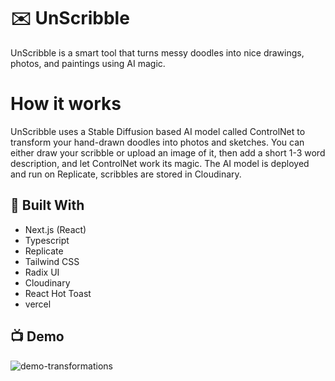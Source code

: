 # ✉️ UnScribble

UnScribble is a smart tool that turns messy doodles into nice drawings, photos, and paintings using AI magic.

# How it works 
UnScribble uses a Stable Diffusion based AI model called ControlNet to transform your hand-drawn doodles into photos and sketches.
You can either draw your scribble or upload an image of it, then add a short 1-3 word description, and let ControlNet work its magic.
The AI model is deployed and run on Replicate, scribbles are stored in Cloudinary.

## 🔨 Built With

- Next.js (React)
- Typescript
- Replicate 
- Tailwind CSS
- Radix UI
- Cloudinary
- React Hot Toast
- vercel 

## 📺 Demo
![demo-transformations](https://github.com/2hari/UnScribble/assets/73457568/cee038e6-2ad9-49cf-9dd0-29bd61956b6b)


